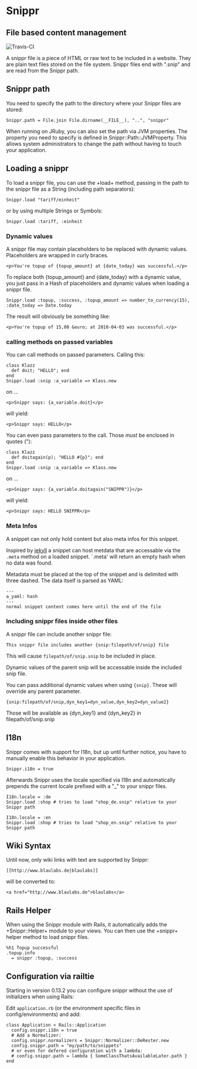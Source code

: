 # Snippr
## File based content management
![Travis-CI](https://secure.travis-ci.org/blaulabs/snippr.png)

A snippr file is a piece of HTML or raw text to be included in a website. They are plain text
files stored on the file system. Snippr files end with ".snip" and are read from the Snippr path.

## Snippr path

You need to specify the path to the directory where your Snippr files are stored:

    Snippr.path = File.join File.dirname(__FILE__), "..", "snippr"

When running on JRuby, you can also set the path via JVM properties. The property you need to
specify is defined in Snippr::Path::JVMProperty. This allows system administrators to change the
path without having to touch your application.

## Loading a snippr

To load a snippr file, you can use the +load+ method, passing in the path to the snippr file as
a String (including path separators):

    Snippr.load "tariff/einheit"

or by using multiple Strings or Symbols:

    Snippr.load :tariff, :einheit

### Dynamic values

A snippr file may contain placeholders to be replaced with dynamic values. Placeholders are
wrapped in curly braces.

    <p>You're topup of {topup_amount} at {date_today} was successful.</p>

To replace both {topup_amount} and {date_today} with a dynamic value, you just pass in a Hash of
placeholders and dynamic values when loading a snippr file.

    Snippr.load :topup, :success, :topup_amount => number_to_currency(15), :date_today => Date.today

The result will obviously be something like:

    <p>You're topup of 15,00 &euro; at 2010-04-03 was successful.</p>

### calling methods on passed variables

You can call methods on passed parameters. Calling this:

    class Klazz
      def doit; "HELLO"; end
    end
    Snippr.load :snip :a_variable => Klass.new

on ...

    <p>Snippr says: {a_variable.doit}</p>

will yield:
  
    <p>Snippr says: HELLO</p>

You can even pass parameters to the call. Those *must* be enclosed in quotes ("):

    class Klazz
      def doitagain(p); "HELLO #{p}"; end
    end
    Snippr.load :snip :a_variable => Klass.new

on ...

    <p>Snippr says: {a_variable.doitagain("SNIPPR")}</p>

will yield:
  
    <p>Snippr says: HELLO SNIPPR</p>

### Meta Infos

A snippet can not only hold content but also meta infos for this snippet.

Inspired by [jekyll](http://jekyllrb.com) a snippet can host metdata that are accessable via the `.meta` method on a loaded snippet.
`.meta' will return an empty hash when no data was found.

Metadata must be placed at the top of the snippet and is delimited with three dashed.
The data itself is parsed as YAML:

    ---  
    a_yaml: hash  
    ---  
    normal snippet content comes here until the end of the file

### Including snippr files inside other files

A snippr file can include another snippr file:

    This snippr file includes another {snip:filepath/of/snip} file

This will cause `filepath/of/snip.snip` to be included in place.

Dynamic values of the parent snip will be accessable inside the included snip file.

You can pass additional dynamic values when using `{snip}`. These will override any parent parameter.

    {snip:filepath/of/snip,dyn_key1=dyn_value,dyn_key2=dyn_value2}

Those will be available as {dyn_key1} and {dyn_key2} in filepath/of/snip.snip

## I18n

Snippr comes with support for I18n, but up until further notice, you have to manually enable this
behavior in your application.

    Snippr.i18n = true

Afterwards Snippr uses the locale specified via I18n and automatically prepends the current locale
prefixed with a "_" to your snippr files.

    I18n.locale = :de
    Snippr.load :shop # tries to load "shop_de.snip" relative to your Snippr path

    I18n.locale = :en
    Snippr.load :shop # tries to load "shop_en.snip" relative to your Snippr path
  
## Wiki Syntax

Until now, only wiki links with text are supported by Snippr:

    [[http://www.blaulabs.de|blaulabs]]
  
will be converted to:

    <a href="http://www.blaulabs.de">blaulabs</a>

## Rails Helper

When using the Snippr module with Rails, it automatically adds the +Snippr::Helper+ module to
your views. You can then use the +snippr+ helper method to load snippr files.

    %h1 Topup successful
    .topup.info
      = snippr :topup, :success

## Configuration via railtie
Starting in version 0.13.2 you can configure snippr without the use of initializers when using Rails:

Edit `application.rb` (or the environment specific files in config/environments) and add:

    class Application < Rails::Application
      config.snippr.i18n = true
      # Add a Normalizer:
      config.snippr.normalizers = Snippr::Normalizer::DeRester.new
      config.snippr.path = "my/path/to/snippets"
      # or even for defered configuration with a lambda:
      # config.snippr.path = lambda { SomeClassThatsAvailableLater.path }
    end
